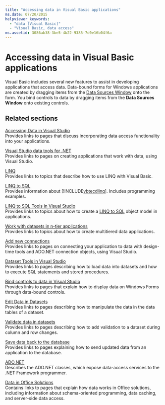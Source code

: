 ```yaml
---
title: "Accessing data in Visual Basic applications"
ms.date: 07/20/2015
helpviewer_keywords:
  - "data [Visual Basic]"
  - "Visual Basic, data access"
ms.assetid: 3086ab38-3be5-4b22-9385-7d0e16b04f6a
---
```

# Accessing data in Visual Basic applications

Visual Basic includes several new features to assist in developing applications that access data. Data-bound forms for Windows applications are created by dragging items from the [Data Sources Window](/visualstudio/data-tools/add-new-data-sources) onto the form. You bind controls to data by dragging items from the **Data Sources Window** onto existing controls.

## Related sections

[Accessing Data in Visual Studio](/visualstudio/data-tools/)  
Provides links to pages that discuss incorporating data access functionality into your applications.

[Visual Studio data tools for .NET](/visualstudio/data-tools/visual-studio-data-tools-for-dotnet)  
Provides links to pages on creating applications that work with data, using Visual Studio.

[LINQ](../../visual-basic/programming-guide/language-features/linq/index.md)  
Provides links to topics that describe how to use LINQ with Visual Basic.

[LINQ to SQL](../../framework/data/adonet/sql/linq/index.md)  
Provides information about [!INCLUDE[vbtecdlinq](~/includes/vbtecdlinq-md.md)]. Includes programming examples.  

[LINQ to SQL Tools in Visual Studio](/visualstudio/data-tools/linq-to-sql-tools-in-visual-studio2)  
Provides links to topics about how to create a [LINQ to SQL](../../framework/data/adonet/sql/linq/index.md) object model in applications.

[Work with datasets in n-tier applications](/visualstudio/data-tools/work-with-datasets-in-n-tier-applications)  
Provides links to topics about how to create multitiered data applications.

[Add new connections](/visualstudio/data-tools/add-new-connections)  
Provides links to pages on connecting your application to data with design-time tools and ADO.NET connection objects, using Visual Studio.

[Dataset Tools in Visual Studio](/visualstudio/data-tools/dataset-tools-in-visual-studio)  
Provides links to pages describing how to load data into datasets and how to execute SQL statements and stored procedures.  

[Bind controls to data in Visual Studio](/visualstudio/data-tools/bind-controls-to-data-in-visual-studio)  
Provides links to pages that explain how to display data on Windows Forms through data-bound controls.

[Edit Data in Datasets](/visualstudio/data-tools/edit-data-in-datasets)  
Provides links to pages describing how to manipulate the data in the data tables of a dataset.  

[Validate data in datasets](/visualstudio/data-tools/validate-data-in-datasets)  
Provides links to pages describing how to add validation to a dataset during column and row changes.

[Save data back to the database](/visualstudio/data-tools/save-data-back-to-the-database)  
Provides links to pages explaining how to send updated data from an application to the database.

[ADO.NET](../../framework/data/adonet/index.md)  
Describes the ADO.NET classes, which expose data-access services to the .NET Framework programmer.

[Data in Office Solutions](/visualstudio/vsto/data-in-office-solutions)  
Contains links to pages that explain how data works in Office solutions, including information about schema-oriented programming, data caching, and server-side data access.
